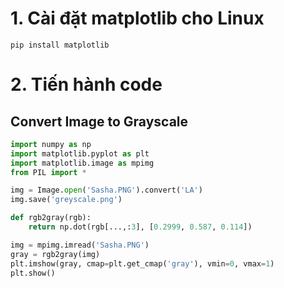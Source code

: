 # 1. Cài đặt matplotlib cho Linux
```
pip install matplotlib
```
# 2. Tiến hành code
## Convert Image to Grayscale
```python
import numpy as np
import matplotlib.pyplot as plt
import matplotlib.image as mpimg
from PIL import *

img = Image.open('Sasha.PNG').convert('LA')
img.save('greyscale.png')

def rgb2gray(rgb):
    return np.dot(rgb[...,:3], [0.2999, 0.587, 0.114])

img = mpimg.imread('Sasha.PNG')     
gray = rgb2gray(img)    
plt.imshow(gray, cmap=plt.get_cmap('gray'), vmin=0, vmax=1)
plt.show()

```
